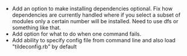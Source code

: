 * Add an option to make installing dependencies optional. Fix how dependencies are currently handled
  where if you select a subset of modules only a certain number will be installed. Need to use dfs
  or something like that.
* Add option for what to do when one command fails.
* Add ability to specify config file from command line and also load "tildeconfig.rb" by default
